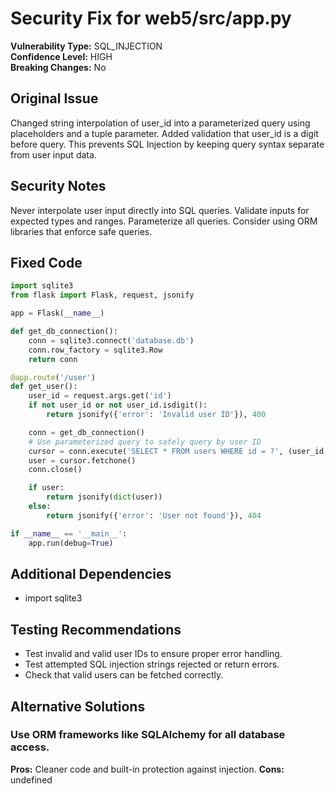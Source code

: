 # Security Fix for web5/src/app.py

**Vulnerability Type:** SQL_INJECTION  
**Confidence Level:** HIGH  
**Breaking Changes:** No

## Original Issue
Changed string interpolation of user_id into a parameterized query using placeholders and a tuple parameter. Added validation that user_id is a digit before query. This prevents SQL Injection by keeping query syntax separate from user input data.

## Security Notes
Never interpolate user input directly into SQL queries. Validate inputs for expected types and ranges. Parameterize all queries. Consider using ORM libraries that enforce safe queries.

## Fixed Code
```py
import sqlite3
from flask import Flask, request, jsonify

app = Flask(__name__)

def get_db_connection():
    conn = sqlite3.connect('database.db')
    conn.row_factory = sqlite3.Row
    return conn

@app.route('/user')
def get_user():
    user_id = request.args.get('id')
    if not user_id or not user_id.isdigit():
        return jsonify({'error': 'Invalid user ID'}), 400

    conn = get_db_connection()
    # Use parameterized query to safely query by user ID
    cursor = conn.execute('SELECT * FROM users WHERE id = ?', (user_id,))
    user = cursor.fetchone()
    conn.close()

    if user:
        return jsonify(dict(user))
    else:
        return jsonify({'error': 'User not found'}), 404

if __name__ == '__main__':
    app.run(debug=True)

```

## Additional Dependencies
- import sqlite3

## Testing Recommendations
- Test invalid and valid user IDs to ensure proper error handling.
- Test attempted SQL injection strings rejected or return errors.
- Check that valid users can be fetched correctly.

## Alternative Solutions

### Use ORM frameworks like SQLAlchemy for all database access.
**Pros:** Cleaner code and built-in protection against injection.
**Cons:** undefined

